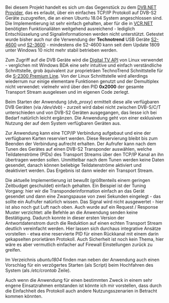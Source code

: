Bei diesem Projekt handelt es sich um das Gegenstück zu dem [DVB.NET Provider](https://github.com/JMS-1/DVB.NET---VCR.NET/tree/master/DVB.NET/Provider/Ubuntu), das es erlaubt, über ein einfaches TCP/IP Protokoll auf DVB-S2 Geräte zuzugreifen, die an einen Ubuntu 18.04 System angeschlossen sind. Die Implementierung ist sehr einfach gehalten, aber für die in [VCR.NET](http://www.psimarron.net/VCRNET/) benötigten Funktionaliäten weitgehend ausreichend - lediglich Entschlüsselung und Signalinformationen werden nicht unterstützt. Getestet wurde bisher auch nur die Verwendung der **Technotrend** USB Geräte [S2-4600](https://technotrend.eu/download/technotrend-connect-s2-4600-usb-2-0/) und [S2-3600](https://technotrend.eu/download/technotrend-connect-s2-3600-datasheet/) - mindestens die S2-4600 kann seit dem Update 1809 unter Windows 10 nicht mehr stabil betrieben werden.

Zum Zugriff auf die DVB Geräte wird die [Digital TV API](https://www.kernel.org/doc/html/v4.10/media/uapi/dvb/dvbapi.html) von Linux verwendet - verglichen mit Windows BDA eine sehr intuitive und einfach verständliche Schnittstelle, grob äquivalent zur proprieträen TechnoTrend Schnittstelle für die [S-2300 Premium Line](https://technotrend.eu/download/technotrend-premium-s-2300-datasheet/). Von der Linux Schnittstelle wird allerdings wiederrum nur einige elementare Funktionen genutzt und der Demultiplex nicht verwendet: vielmehr wird über den PID **0x2000** der gesamte Transport Stream ausgelesen und im eigenen Code zerlegt.

Beim Starten der Anwendung (*dvb_proxy*) ermittelt diese alle verfügbaren DVB Geräten (via */dev/dvb*) - zurzeit wird dabei nicht zwischen DVB-S/C/T unterschieden und von DVB-S2 Geräten ausgegangen, das liesse ich bei Bedarf natürlich leicht ergänzen. Die Anwendung geht von einer exklusiven Nutzung der auf dem System verfügbaren Geräten aus.

Zur Anwendung kann eine TCP/IP Verbindung aufgebaut und eine der verfügbaren Karten reserviert werden. Diese Reservierung bleibt bis zum Beenden der Verbindung aufrecht erhalten. Der Aufrufer kann nach dem Tunen des Gerätes auf einen DVB-S2 Transponder auswählen, welche Teildatenströme (PIDs) des Transport Streams über den TCP/IP Kanal an ihn übertragen werden sollen. Unmittelbar nach dem Tunen werden keine Daten gesendet, danach können beliebige Teildatenströme aktiviert und deaktiviert werden. Das Ergebnis ist dann wieder ein Transport Stream.

Die aktuelle Implementierung ist bewußt (größtenteils einem geringen Zeitbudget geschuldet) einfach gehalten. Ein Beispiel ist der Tuning Vorgang: hier wir die Transponderinformation einfach an das Gerät gesendet und dann eine Zwangspause von zwei Sekunden eingelegt - das sollte ein Aufrufer natürlich wissen. Das Signal wird nicht ausgewertet - hier ist also noch gut Luft nach oben. Auch wurde auf ein Request / Response Muster verzichtet: alle Befehle an die Anwendung senden keine Bestätigung. Dadurch konnte in dieser ersten Version der Antwortdatenstrom durch die Reduktion auf einen echten Transport Stream deutlich vereinfacht werden. Hier lassen sich durchaus integrative Ansätze vorstellen - etwa eine reservierte PID für einen Rückkanal mit einem darin gekapselten prorietären Protokoll. Auch Sicherheit ist noch kein Thema, hier wäre es aber vermutlich einfacher auf Firewall Einstellungen zurück zu greifen.

Im Verzeichnis *ubuntu1804* finden man neben der Anwendung auch einen Vorschlag für ein verzögertes Starten (als Script) beim Hochfahren des System (als */etc/crontab* Zeile).

Auch wenn die Anwendung für einen bestimmten Zweck in einem sehr engene Einsatzrahmen entstanden ist könnte ich mir vorstellen, dass durch die Einfachheit des Protokoll auch andere Nutzungsszenarien in Betracht kommen könnten.